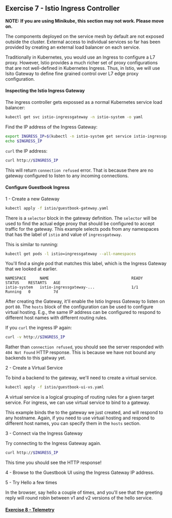 ## Exercise 7 - Istio Ingress Controller

**NOTE: If you are using Minikube, this section may not work. Please move on.**

The components deployed on the service mesh by default are not exposed outside the cluster. External access to individual services so far has been provided by creating an external load balancer on each service.

Traditionally in Kubernetes, you would use an Ingress to configure a L7 proxy. However, Istio provides a much richer set of proxy configurations that are not well-defined in Kubernetes Ingress.
Thus, in Istio, we will use Isito Gateway to define fine grained control over L7 edge proxy configuration.

#### Inspecting the Istio Ingress Gateway

The ingress controller gets expossed as a normal Kubernetes service load balancer:

```sh
kubectl get svc istio-ingressgateway -n istio-system -o yaml
```

Find the IP address of the Ingress Gateway:

```sh
export INGRESS_IP=$(kubectl -n istio-system get service istio-ingressgateway -o jsonpath='{.status.loadBalancer.ingress[0].ip}')
echo $INGRESS_IP
```

`curl` the IP address:

```sh
curl http://$INGRESS_IP
```

This will return `connection refused` error. That is because there are no gateway configured to listen to any incoming connections.

#### Configure Guestbook Ingress

1 - Create a new Gateway

```sh
kubectl apply -f istio/guestbook-gateway.yaml
```

There is a `selector` block in the gateway definition. The `selector` will be used to find the actual edge proxy that should be configured to accept traffic for the gateway. This example selects pods from any namespaces that has the label of `istio` and value of `ingressgateway`.

This is similar to running:
```sh
kubectl get pods -l istio=ingressgateway --all-namespaces
```

You'll find a single pod that matches this label, which is the Ingress Gateway that we looked at earlier.
```
NAMESPACE      NAME                                    READY     STATUS    RESTARTS   AGE
istio-system   istio-ingressgateway-...                1/1       Running   0          7d
```

After creating the Gateway, it'll enable the Istio Ingress Gateway to listen on port `80`. 
The `hosts` block of the configuration can be used to configure virtual hosting. E.g., the same IP address can be configured to respond to different host names with different routing rules.

If you `curl` the ingress IP again:
```sh
curl -v http://$INGRESS_IP
```

Rather than `connection refused`, you should see the server responded with `404 Not Found` HTTP response. This is because we have not bound any backends to this gatway yet.

2 - Create a Virtual Service

To bind a backend to the gateway, we'll need to create a virtual service.

```sh
kubectl apply -f istio/guestbook-ui-vs.yaml
```

A virtual service is a logical grouping of routing rules for a given target service. For ingress, we can use virtual service to bind to a gateway.

This example binds the to the gateway we just created, and will respond to any hostname. Again, if you need to use virtual hosting and respond to different host names, you can specify them in the `hosts` section.

3 - Connect via the Ingress Gateway

Try connecting to the Ingress Gateway again.

```sh
curl http://$INGRESS_IP
```

This time you should see the HTTP response!

4 - Browse to the Guestbook UI using the Ingress Gateway IP address.

5 - Try Hello a few times

In the browser, say hello a couple of times, and you'll see that the greeting reply will round robin between v1 and v2 versions of the hello service. 
#### [Exercise 8 - Telemetry](../exercise-8/README.md)
